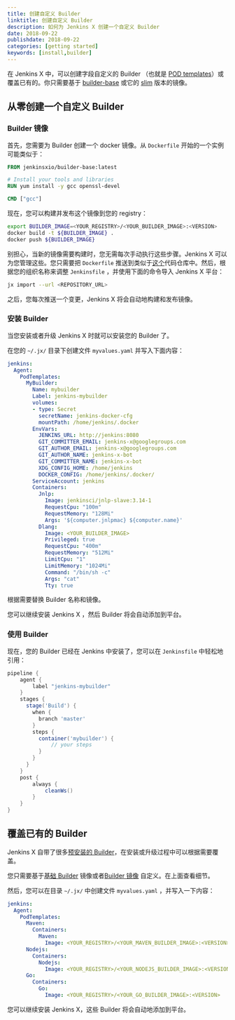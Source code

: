 ```yaml
---
title: 创建自定义 Builder
linktitle: 创建自定义 Builder
description: 如何为 Jenkins X 创建一个自定义 Builder
date: 2018-09-22
publishdate: 2018-09-22
categories: [getting started]
keywords: [install,builder]
---
```


在 Jenkins X 中，可以创建字段自定义的 Builder （也就是 [POD templates](https://github.com/jenkinsci/kubernetes-plugin)）或覆盖已有的。你只需要基于 [builder-base](https://github.com/jenkins-x/builder-base/blob/master/Dockerfile.common) 或它的 [slim](https://github.com/jenkins-x/builder-base/blob/master/Dockerfile.slim) 版本的镜像。

## 从零创建一个自定义 Builder

### Builder 镜像

首先，您需要为 Builder 创建一个 docker 镜像。从 `Dockerfile` 开始的一个实例可能类似于：

```dockerfile
FROM jenkinsxio/builder-base:latest

# Install your tools and libraries
RUN yum install -y gcc openssl-devel

CMD ["gcc"]
```

现在，您可以构建并发布这个镜像到您的 registry：

```sh
export BUILDER_IMAGE=<YOUR_REGISTRY>/<YOUR_BUILDER_IMAGE>:<VERSION>
docker build -t ${BUILDER_IMAGE} .
docker push ${BUILDER_IMAGE}
```

别担心，当新的镜像需要构建时，您无需每次手动执行这些步骤。Jenkins X 可以为您管理这些。您只需要把 `Dockerfile` 推送到类似于[这个](https://github.com/jenkins-x/builder-go)代码仓库中。然后，根据您的组织名称来调整 `Jenkinsfile` ，并使用下面的命令导入 Jenkins X 平台：

```sh
jx import --url <REPOSITORY_URL>
```

之后，您每次推送一个变更，Jenkins X 将会自动地构建和发布镜像。

### 安装 Builder

当您安装或者升级 Jenkins X 时就可以安装您的 Builder 了。

在您的 `~/.jx/` 目录下创建文件  `myvalues.yaml` 并写入下面内容：

```yaml
jenkins:
  Agent:
    PodTemplates:
      MyBuilder:
        Name: mybuilder
        Label: jenkins-mybuilder
        volumes:
        - type: Secret
          secretName: jenkins-docker-cfg
          mountPath: /home/jenkins/.docker
        EnvVars:
          JENKINS_URL: http://jenkins:8080
          GIT_COMMITTER_EMAIL: jenkins-x@googlegroups.com
          GIT_AUTHOR_EMAIL: jenkins-x@googlegroups.com
          GIT_AUTHOR_NAME: jenkins-x-bot
          GIT_COMMITTER_NAME: jenkins-x-bot
          XDG_CONFIG_HOME: /home/jenkins
          DOCKER_CONFIG: /home/jenkins/.docker/
        ServiceAccount: jenkins
        Containers:
          Jnlp:
            Image: jenkinsci/jnlp-slave:3.14-1
            RequestCpu: "100m"
            RequestMemory: "128Mi"
            Args: '${computer.jnlpmac} ${computer.name}'
          Dlang:
            Image: <YOUR_BUILDER_IMAGE>
            Privileged: true
            RequestCpu: "400m"
            RequestMemory: "512Mi"
            LimitCpu: "1"
            LimitMemory: "1024Mi"
            Command: "/bin/sh -c"
            Args: "cat"
            Tty: true
```

根据需要替换 Builder 名称和镜像。

您可以继续安装 Jenkins X ，然后 Builder 将会自动添加到平台。

### 使用 Builder

现在，您的 Builder 已经在 Jenkins 中安装了，您可以在 `Jenkinsfile` 中轻松地引用：

```Groovy
pipeline {
    agent {
        label "jenkins-mybuilder"
    }
    stages {
      stage('Build') {
        when {
          branch 'master'
        }
        steps {
          container('mybuilder') {
              // your steps
          }
        }
      }
    }
    post {
        always {
            cleanWs()
        }
    }
}
```

## 覆盖已有的 Builder

Jenkins X 自带了很多[预安装的 Builder](https://raw.githubusercontent.com/jenkins-x/jenkins-x-platform/master/values.yaml)，在安装或升级过程中可以根据需要覆盖。

您只需要基于[基础 Builder](https://github.com/jenkins-x/builder-base/blob/master/Dockerfile.common) 镜像或者[Builder 镜像](https://hub.docker.com/u/jenkinsxio/) 自定义。在上面查看细节。

然后，您可以在目录 `~/.jx/` 中创建文件 `myvalues.yaml` ，并写入一下内容：

```yaml
jenkins:
  Agent:
    PodTemplates:
      Maven:
        Containers:
          Maven:
            Image: <YOUR_REGISTRY>/<YOUR_MAVEN_BUILDER_IMAGE>:<VERSION>
      Nodejs:
        Containers:
          Nodejs:
            Image: <YOUR_REGISTRY>/<YOUR_NODEJS_BUILDER_IMAGE>:<VERSION>
      Go:
        Containers:
          Go:
            Image: <YOUR_REGISTRY>/<YOUR_GO_BUILDER_IMAGE>:<VERSION>
```

您可以继续安装 Jenkins X，这些 Builder 将会自动地添加到平台。
